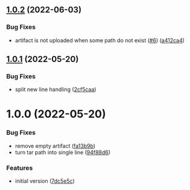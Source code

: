 ## [1.0.2](https://github.com/ATOS-Actions/upload-artifact/compare/v1.0.1...v1.0.2) (2022-06-03)


### Bug Fixes

* artifact is not uploaded when some path do not exist ([#6](https://github.com/ATOS-Actions/upload-artifact/issues/6)) ([a412ca4](https://github.com/ATOS-Actions/upload-artifact/commit/a412ca45665c703332e6ba8f12dbb1e0146a9d32))

## [1.0.1](https://github.com/ATOS-Actions/upload-artifact/compare/v1.0.0...v1.0.1) (2022-05-20)


### Bug Fixes

* split new line handling ([2cf5caa](https://github.com/ATOS-Actions/upload-artifact/commit/2cf5caa55cf7765e58043737ecce99bccfd0b4f8))

# 1.0.0 (2022-05-20)


### Bug Fixes

* remove empty artifact ([fa13b9b](https://github.com/ATOS-Actions/upload-artifact/commit/fa13b9bfbdfec11b18e0c0863bf7ebced7dad39f))
* turn tar path into single line ([94f88d6](https://github.com/ATOS-Actions/upload-artifact/commit/94f88d66620e34a5cd426ad1805651845c2477fb))


### Features

* initial version ([7dc5e5c](https://github.com/ATOS-Actions/upload-artifact/commit/7dc5e5cb65cda44a06beb06b6bf9ee2b171054ec))
